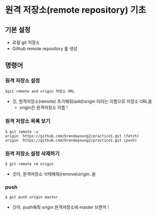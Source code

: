 # 원격 저장소(remote repository) 기초

## 기본 설정

* 로컬 git 저장소
* Github remote repository 를 생성



## 명령어

### 원격 저장소 설정

```bash
$git remote and origin 저장소 URL
```

* 깃, 원격저장소(remote) 추가해줘(add)origin 이라는 이름으로 저장소 URL을 
  * origin은 원격저장소 이름 !

### 원격 저장소 목록 보기

```ba
$ git remote -v
origin  https://github.com/brendayoung2/practice1.git (fetch)
origin  https://github.com/brendayoung2/practice1.git (push)
```

### 원격 저장소 설정 삭제하기

```bash
$ git remote rm origin
```

* 깃아, 원격저장소 삭제해줘(remove)origin..을

### push

```bash
$ git push origin master
```

* 깃아, push해줘 origin 원격저장소에 master 브랜치 !